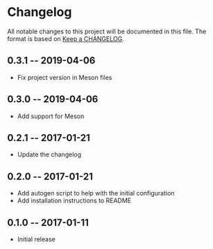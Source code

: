 # Changelog
All notable changes to this project will be documented in this file.
The format is based on [Keep a CHANGELOG](http://keepachangelog.com/).

## 0.3.1 -- 2019-04-06
- Fix project version in Meson files

## 0.3.0 -- 2019-04-06
- Add support for Meson

## 0.2.1 -- 2017-01-21
- Update the changelog

## 0.2.0 -- 2017-01-21
- Add autogen script to help with the initial configuration 
- Add installation instructions to README

## 0.1.0 -- 2017-01-11
- Initial release
